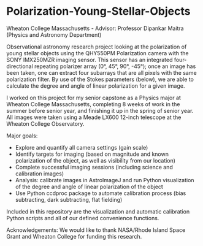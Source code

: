 # Polarization-Young-Stellar-Objects
Wheaton College Massachusetts - Advisor: Professor Dipankar Maitra (Physics and Astronomy Department)

Observational astronomy research project looking at the polarization of young stellar objects using the QHY550PM Polarization camera with the SONY IMX250MZR imaging sensor. This sensor has an integrated four-directional repeating polarizer array (0°, 45°, 90°, -45°); once an image has been taken, one can extract four subarrays that are all pixels with the same polarization filter. By use of the Stokes parameters (below), we are able to calculate the degree and angle of linear polarization for a given image. 

I worked on this project for my senior capstone as a Physics major at Wheaton College Massachusetts, completing 8 weeks of work in the summer before senior year, and finishing it up in the spring of senior year. All images were taken using a Meade LX600 12-inch telescope at the Wheaton College Observatory.

Major goals:
  - Explore and quantify all camera settings (gain scale)
  - Identify targets for imaging (based on magnitude and known polarization of the object, as well as visibility from our location)
  - Complete successful imaging sessions (including science and calibration images)
  - Analysis: calibrate images in AstroImageJ and run Python visualization of the degree and angle of linear polarization of the object
  - Use Python ccdproc package to automate calibration process (bias subtracting, dark subtracting, flat fielding)


Included in this repository are the visualization and automatic calibration Python scripts and all of our defined convenience functions. 

Acknowledgements: We would like to thank NASA/Rhode Island Space Grant and Wheaton College for funding this research.
